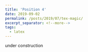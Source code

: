 ```yaml
---
title: 'Position 4'
date: 2019-09-02
permalink: /posts/2019/07/tex-magic/
excerpt_separator: <!--more-->
tags:
  - latex
---
```

under construction
<!--more-->

